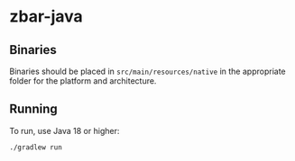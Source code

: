 # zbar-java

## Binaries

Binaries should be placed in `src/main/resources/native` in the appropriate folder for the platform and architecture.

## Running

To run, use Java 18 or higher:
```
./gradlew run
```

